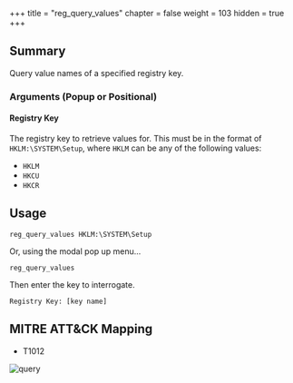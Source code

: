 +++
title = "reg_query_values"
chapter = false
weight = 103
hidden = true
+++

## Summary
Query value names of a specified registry key.

### Arguments (Popup or Positional)
#### Registry Key
The registry key to retrieve values for. This  must be in the format of `HKLM:\SYSTEM\Setup`, where `HKLM` can be any of the following values:

- `HKLM`
- `HKCU`
- `HKCR`

## Usage
```
reg_query_values HKLM:\SYSTEM\Setup
```

Or, using the modal pop up menu...
```
reg_query_values
```
Then enter the key to interrogate.
```
Registry Key: [key name]
```

## MITRE ATT&CK Mapping

- T1012


![query](../images/reg_query_values.png)